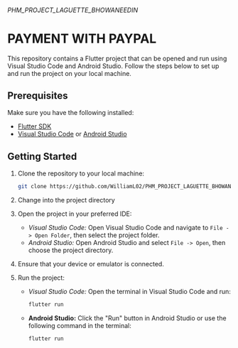 ###### PHM_PROJECT_LAGUETTE_BHOWANEEDIN

# PAYMENT WITH PAYPAL
This repository contains a Flutter project that can be opened and run using Visual Studio Code and Android Studio. 
Follow the steps below to set up and run the project on your local machine.

## Prerequisites
Make sure you have the following installed:
- [Flutter SDK](https://flutter.dev/docs/get-started/install)
- [Visual Studio Code](https://code.visualstudio.com/) or [Android Studio](https://developer.android.com/studio)

## Getting Started
1. Clone the repository to your local machine:
     ```bash
     git clone https://github.com/WilliamL02/PHM_PROJECT_LAGUETTE_BHOWANEEDIN
     ```

3. Change into the project directory

4. Open the project in your preferred IDE:
   - *Visual Studio Code:*
     Open Visual Studio Code and navigate to `File -> Open Folder`, then select the project folder.
   - *Android Studio:*
     Open Android Studio and select `File -> Open`, then choose the project directory.

5. Ensure that your device or emulator is connected.

6. Run the project:
   - *Visual Studio Code:*
     Open the terminal in Visual Studio Code and run:
     ```bash
     flutter run
     ```
   - **Android Studio:**
     Click the "Run" button in Android Studio or use the following command in the terminal:
     ```bash
     flutter run
     ```


